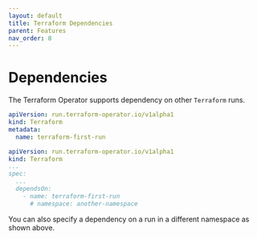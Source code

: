 ```yaml
---
layout: default
title: Terraform Dependencies
parent: Features
nav_order: 8
---
```


# Dependencies
The Terraform Operator supports dependency on other `Terraform` runs.

```yaml
apiVersion: run.terraform-operator.io/v1alpha1
kind: Terraform
metadata:
  name: terraform-first-run
```

```yaml
apiVersion: run.terraform-operator.io/v1alpha1
kind: Terraform
...
spec:
  ...
  dependsOn:
    - name: terraform-first-run
      # namespace: another-namespace
```

You can also specify a dependency on a run in a different namespace as shown above.